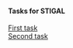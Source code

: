 #### Tasks for STIGAL
[First task](/zadanie-rekrutacyjne-1)  
[Second task](/zadanie-rekrutacyjne-1)